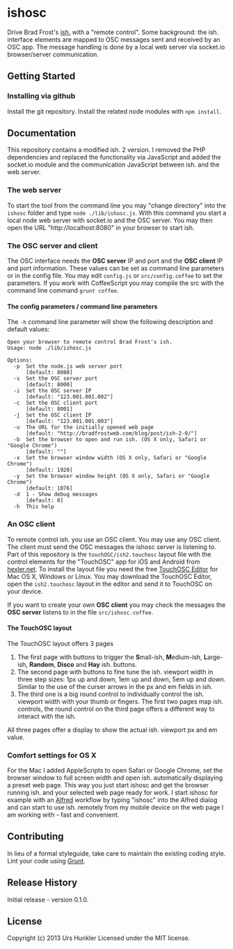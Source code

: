 # ishosc
Drive Brad Frost's [ish.](http://bradfrostweb.com/demo/ish/) with a "remote control". Some background: the ish. interface elements are mapped to OSC messages sent and received by an OSC app. The message handling is done by a local web server via socket.io browser/server communication.

## Getting Started
### Installing via github
Install the git repository. Install the related node modules with `npm install`.

## Documentation
This repository contains a modified ish. 2 version. I removed the PHP dependencies and replaced the functionality via JavaScript and added the socket.io module and the communication JavaScript between ish. and the web server.

### The web server
To start the tool from the command line you may "change directory" into the `ishosc` folder and type `node ./lib/ishosc.js`. With this command you start a local node web server with socket.io and the OSC server. You may then open the URL "http://localhost:8080" in your browser to start ish.

### The OSC server and client
The OSC interface needs the **OSC server** IP and port and the **OSC client** IP and port information. These values can be set as command line parameters or in the config file. You may edit `config.js` or `src/config.coffee` to set the parameters. If you  work with CoffeeScript you may compile the src with the command line command `grunt coffee`.

#### The config parameters / command line parameters
The `-h` command line parameter will show the following description and default values:

````
Open your browser to remote control Brad Frost's ish.
Usage: node ./lib/ishosc.js

Options:
  -p  Set the node.js web server port
      [default: 8080]
  -s  Set the OSC server port
      [default: 8000]
  -i  Set the OSC server IP
      [default: "123.001.001.002"]
  -c  Set the OSC client port
      [default: 8001]
  -j  Set the OSC client IP
      [default: "123.001.001.003"]
  -u  The URL for the initially opened web page
      [default: "http://bradfrostweb.com/blog/post/ish-2-0/"]
  -b  Set the browser to open and run ish. (OS X only, Safari or "Google Chrome")
      [default: ""]
  -x  Set the browser window width (OS X only, Safari or "Google Chrome")
      [default: 1920]
  -y  Set the browser window height (OS X only, Safari or "Google Chrome")
      [default: 1076]
  -d  1 - Show debug messages
      [default: 0]
  -h  This help
````

### An OSC client
To remote control ish. you use an OSC client. You may use any OSC client. The client must send the OSC messages the ishosc server is listening to. Part of this repository is the `touchOSC/ish2.touchosc` layout file with the control elements for the "TouchOSC" app for iOS and Android from [hexler.net](http://hexler.net). To install the layout file you need the free [TouchOSC Editor](http://hexler.net/software/touchosc#downloads) for Mac OS X, Windows or Linux. You may download the TouchOSC Editor, open the `ish2.touchosc` layout in the editor and send it to TouchOSC on your device.

If you want to create your own **OSC client** you may check the messages the **OSC server** listens to in the file `src/ishosc.coffee`.

#### The TouchOSC layout
The TouchOSC layout offers 3 pages

1. The first page with buttons to trigger the **S**mall-ish, **M**edium-ish, **L**arge-ish, **Random**, **Disco** and **Hay** ish. buttons.
2. The second page with buttons to fine tune the ish. viewport width in three step sizes: 1px up and down, 1em up and down, 5em up and down. Similar to the use of the curser arrows in the px and em fields in ish.
3. The third one is a big round control to individually control the ish. viewport width with your thumb or fingers. The first two pages map ish. controls, the round control on the third page offers a different way to interact with the ish.

All three pages offer a display to show the actual ish. viewport px and em value.

### Comfort settings for OS X
For the Mac I added AppleScripts to open Safari or Google Chrome, set the browser window to full screen width and open ish. automatically displaying a preset web page. This way you just start ishosc and get the browser running ish. and your selected web page ready for work. I start ishosc for example with an [Alfred](http://www.alfredapp.com) workflow by typing "ishosc" into the Alfred dialog and can start to use ish. remotely from my mobile device on the web page I am working with - fast and convenient.

## Contributing
In lieu of a formal styleguide, take care to maintain the existing coding style. Lint your code using [Grunt](http://gruntjs.com/).

## Release History
Initial release - version 0.1.0.

## License
Copyright (c) 2013 Urs Hunkler
Licensed under the MIT license.
